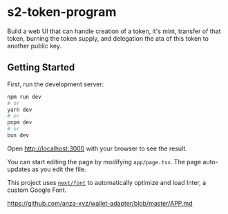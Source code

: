 # s2-token-program

Build a web UI that can handle creation of a token, it's mint, transfer of that token, burning the token supply, and delegation the ata of this token to another public key.

## Getting Started

First, run the development server:

```bash
npm run dev
# or
yarn dev
# or
pnpm dev
# or
bun dev
```

Open [http://localhost:3000](http://localhost:3000) with your browser to see the result.

You can start editing the page by modifying `app/page.tsx`. The page auto-updates as you edit the file.

This project uses [`next/font`](https://nextjs.org/docs/basic-features/font-optimization) to automatically optimize and load Inter, a custom Google Font.


https://github.com/anza-xyz/wallet-adapter/blob/master/APP.md
